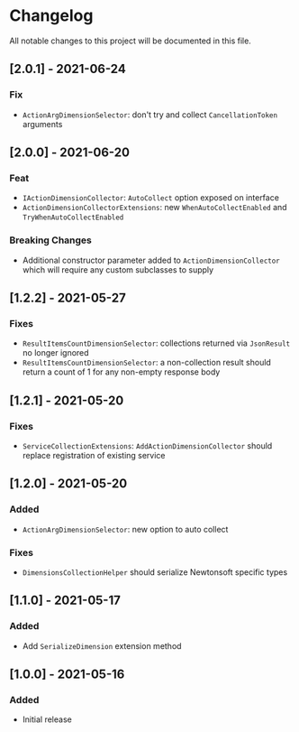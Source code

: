 # Changelog

All notable changes to this project will be documented in this file.

## [2.0.1] - 2021-06-24

### Fix

- `ActionArgDimensionSelector`: don't try and collect `CancellationToken` arguments

## [2.0.0] - 2021-06-20

### Feat

- `IActionDimensionCollector`: `AutoCollect` option exposed on interface
- `ActionDimensionCollectorExtensions`: new `WhenAutoCollectEnabled` and `TryWhenAutoCollectEnabled`

### Breaking Changes

- Additional constructor parameter added to `ActionDimensionCollector` which will require any custom subclasses to supply

## [1.2.2] - 2021-05-27

### Fixes

- `ResultItemsCountDimensionSelector`: collections returned via `JsonResult` no longer ignored
- `ResultItemsCountDimensionSelector`: a non-collection result should return a count of 1 for any non-empty response body

## [1.2.1] - 2021-05-20

### Fixes

- `ServiceCollectionExtensions`: `AddActionDimensionCollector` should replace registration of existing service

## [1.2.0] - 2021-05-20

### Added

- `ActionArgDimensionSelector`: new option to auto collect

### Fixes

- `DimensionsCollectionHelper` should serialize Newtonsoft specific types

## [1.1.0] - 2021-05-17

### Added

- Add `SerializeDimension` extension method

## [1.0.0] - 2021-05-16

### Added

- Initial release

